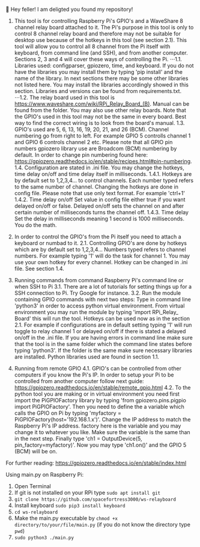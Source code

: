 :cowboy_hat_face: Hey feller! I am deligted you found my repository!

1. This tool is for controlling Raspberry Pi's GPIO's and a WaveShare 8 channel relay board attached to it. The Pi's purpose in this tool is only to control 8 channel relay board and therefore may not be suitable for desktop use because of the hotkeys in this tool (see section 2.1). This tool will allow you to control all 8 channel from the Pi itself with keyboard, from command line (and SSH), and from another computer. Sections 2, 3 and 4 will cover these ways of controlling the Pi.
⋅⋅⋅1.1. Libraries used: configparser, gpiozero, time, and keyboard. If you do not have the libraries you may install them by typing 'pip install' and the name of the library. In next sections there may be some other libraries not listed here. You may install the libraries accordingly showed in this section. Libraries and versions can be found from requirements.txt.
⋅⋅⋅1.2. The relay board used in this tool is https://www.waveshare.com/wiki/RPi_Relay_Board_(B). Manual can be found from the folder. You may also use other relay boards. Note that the GPIO's used in this tool may not be the same in every board. Best way to find the correct wiring is to look from the board's manual.
1.3. GPIO's used are 5, 6, 13, 16, 19, 20, 21, and 26 (BCM). Channel numbering go from right to left. For example GPIO 5 controlls channel 1 and GPIO 6 controls channel 2 etc. Please note that all GPIO pin numbers gpiozero library use are Broadcom (BCM) numbering by default. In order to change pin numbering found here: https://gpiozero.readthedocs.io/en/stable/recipes.html#pin-numbering.
1.4. Configuration are stated in .ini file. You may change the hotkeys, time delay on/off and time delay itself in milliseconds.
1.4.1. Hotkeys are by default set to 1,2,3,4... to control channels. Each number typed refers to the same number of channel. Changing the hotkeys are done in config file. Please note that use only text format. For example 'ctrl+1'
1.4.2. Time delay on/off Set value in config file either true if you want delayed on/off or false. Delayed on/off sets the channel on and after certain number of milliseconds turns the channel off.
1.4.3. Time delay Set the delay in milliseconds meaning 1 second is 1000 milliseconds. You do the math.

2. In order to control the GPIO's from the Pi itself you need to attach a keyboard or numbad to it.
2.1. Controlling GPIO's are done by hotkeys which are by default set to 1,2,3,4... Numbers typed refers to channel numbers. For example typing '1' will do the task for channel 1. You may use your own hotkey for every channel. Hotkey can be changed in .ini file. See section 1.4.

3. Running commands from command Raspberry Pi's command line or when SSH to Pi
3.1. There are a lot of tutorials for setting things up for a SSH connection to Pi. Try Google for instance.
3.2. Run the module containing GPIO commands with next two steps: Type in command line 'python3' in order to access python virtual environment. From virtual environment you may run the module by typing 'import RPi_Relay_ Board' this will run the tool. Hotkeys can be used now as in the section 2.1. For example if configurations are in default setting typing '1' will run toggle to relay channel 1 or delayed on/off if there is stated a delayed on/off in the .ini file. If you are having errors in command line make sure that the tool is in the same folder which the command line states before typing 'python3'. If the folder is the same make sure necessary libraries are installed. Python libraries used are found in section 1.1.

4. Running from remote GPIO
4.1. GPIO's can be controlled from other computers if you know the Pi's IP. In order to setup your Pi to be controlled from another computer follow next guide: https://gpiozero.readthedocs.io/en/stable/remote_gpio.html
4.2. To the python tool you are making or in virtual environment you need first import the PiGPIOFactory library by typing 'from gpiozero.pins.pigpio import PiGPIOFactory'. Then you need to define the a variable which calls the GPIO on Pi by typing 'myfactory = PiGPIOFactory(host='192.168.1.x')'. Change the IP address to match the Raspberry Pi's IP address. factory here is the variable and you may change it to whatever you like. Make sure the variable is the same than in the next step. Finally type 'ch1 = OutputDevice(5, pin_factory=myfactory)'. Now you may type 'ch1.on()' and the GPIO 5 (BCM) will be on.

For further reading: https://gpiozero.readthedocs.io/en/stable/index.html

Using main.py on Raspberry Pi:

1. Open Terminal
2. If git is not installed on your RPi type `sudo apt install git`
3. `git clone https://github.com/spacefortress3000/ws-relayboard`
4. Install keyboard `sudo pip3 install keyboard`
5. `cd ws-relayboard`
6. Make the main.py executable by `chmod +x directory/to/your/file/main.py` (if you do not know the directory type `pwd`)
7. `sudo python3 ./main.py`
